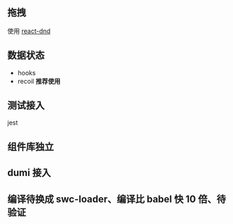 ## 拖拽

使用 [react-dnd](https://react-dnd.github.io/react-dnd/about)

## 数据状态

- hooks
- recoil **推荐使用**

## 测试接入

jest

## 组件库独立

## dumi 接入

## 编译待换成 swc-loader、编译比 babel 快 10 倍、待验证
